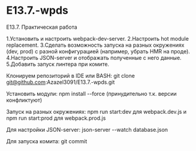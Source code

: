# E13.7.-wpds

E13.7. Практическая работа

1.Установить и настроить webpack-dev-server.
2.Настроить hot module replacement.
3.Сделать возможность запуска на разных окружениях (dev, prod) c разной конфигурацией (например, убрать HMR на проде).
4.Настроить JSON-server и отображать полученные с него данные.
5.Добавить запуск линтера при комите.

Клонируем репозиторий в IDE или BASH: git clone git@github.com:Azazel3091/E13.7.-wpds.git

Установить модули: npm install --force (принудительно т.к. версии конфликтуют)

Запуск на разных окружениях:
npm run start:dev для webpack.dev.js
и
npm run start:prod для webpack.prod.js

Для настройки JSON-server: json-server --watch database.json

Для запуска комита: git commit
